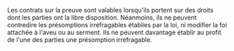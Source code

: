 Les contrats sur la preuve sont valables lorsqu'ils portent sur des droits dont les parties ont la libre disposition. Néanmoins, ils ne peuvent contredire les présomptions irréfragables établies par la loi, ni modifier la foi attachée à l'aveu ou au serment. Ils ne peuvent davantage établir au profit de l'une des parties une présomption irréfragable.


  
